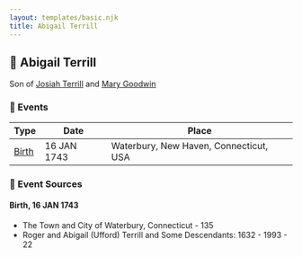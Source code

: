 ```yaml
---
layout: templates/basic.njk
title: Abigail Terrill
---
```

## 🔵 Abigail Terrill

Son of [Josiah Terrill](/people/8/80183041) and [Mary Goodwin](/people/4/49404198)

### 📆 Events

Type | Date | Place
------ | ------ | ------
[Birth](#event-c7a075d7-f563-4250-a4fc-7a2ffa98531e) | 16 JAN 1743 | Waterbury, New Haven, Connecticut, USA

### 📰 Event Sources

#### <a id="event-c7a075d7-f563-4250-a4fc-7a2ffa98531e"></a> Birth, 16 JAN 1743
* The Town and City of Waterbury, Connecticut  - 135
* Roger and Abigail (Ufford) Terrill and Some Descendants: 1632 - 1993  - 22